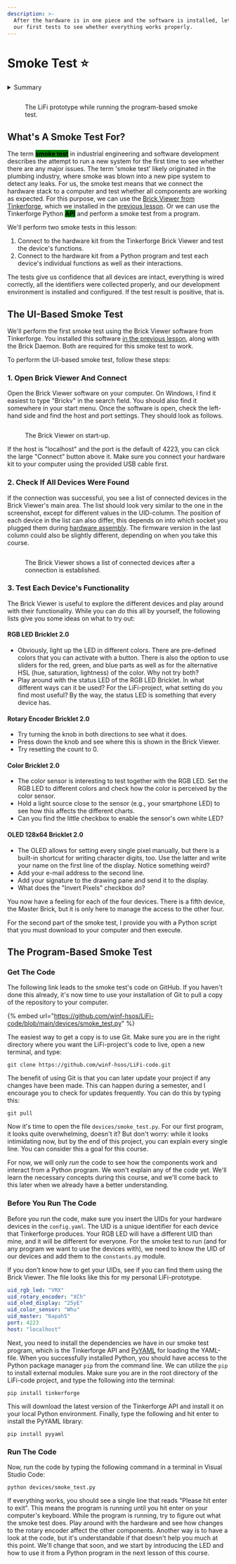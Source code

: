 ```yaml
---
description: >-
  After the hardware is in one piece and the software is installed, let's run
  our first tests to see whether everything works properly.
---
```


# Smoke Test ⭐

<details>

<summary>Summary</summary>

In this lesson, you'll learn:

* How you can test the hardware components required for the LiFi-project.
* How the Brick Viewer works and how you can test the hardware components with it.
* What a smoke test is in engineering and why it's important.

This lesson is relevant for the [Exercise 1: Ready, Set, Smoke](https://github.com/winf-hsos/lifi-exercises/raw/main/exercises/01\_exercise\_ready\_set\_smoke.pdf).

</details>

<figure><img src="../../.gitbook/assets/lifi_smoke_test.jpg" alt=""><figcaption><p>The LiFi prototype while running the program-based smoke test.</p></figcaption></figure>

## What's A Smoke Test For?

The term <mark style="background-color:green;">**smoke test**</mark> in industrial engineering and software development describes the attempt to run a new system for the first time to see whether there are any major issues. The term 'smoke test' likely originated in the plumbing industry, where smoke was blown into a new pipe system to detect any leaks. For us, the smoke test means that we connect the hardware stack to a computer and test whether all components are working as expected. For this purpose, we can use the [Brick Viewer from Tinkerforge](https://www.tinkerforge.com/en/doc/Software/Brickv.html), which we installed in the [previous lesson](development-environment.md). Or we can use the Tinkerforge Python <mark style="background-color:green;">**API**</mark> and perform a smoke test from a program.

We'll perform two smoke tests in this lesson:

1. Connect to the hardware kit from the Tinkerforge Brick Viewer and test the device's functions.
2. Connect to the hardware kit from a Python program and test each device's individual functions as well as their interactions.

The tests give us confidence that all devices are intact, everything is wired correctly, all the identifiers were collected properly, and our development environment is installed and configured. If the test result is positive, that is.

## The UI-Based Smoke Test

We'll perform the first smoke test using the Brick Viewer software from Tinkerforge. You installed this software [in the previous lesson](development-environment.md#brick-viewer-and-brick-daemon), along with the Brick Daemon. Both are required for this smoke test to work.

To perform the UI-based smoke test, follow these steps:

### 1. Open Brick Viewer And Connect

Open the Brick Viewer software on your computer. On Windows, I find it easiest to type "Brickv" in the search field. You should also find it somewhere in your start menu. Once the software is open, check the left-hand side and find the host and port settings. They should look as follows.

<figure><img src="../../.gitbook/assets/image (53).png" alt=""><figcaption><p>The Brick Viewer on start-up.</p></figcaption></figure>

If the host is "localhost" and the port is the default of 4223, you can click the large "Connect" button above it. Make sure you connect your hardware kit to your computer using the provided USB cable first.

### 2. Check If All Devices Were Found

If the connection was successful, you see a list of connected devices in the Brick Viewer's main area. The list should look very similar to the one in the screenshot, except for different values in the UID-column. The position of each device in the list can also differ, this depends on into which socket you plugged them during [hardware assembly](hardware-assembly.md). The firmware version in the last column could also be slightly different, depending on when you take this course.

<figure><img src="../../.gitbook/assets/image (1) (1) (2).png" alt=""><figcaption><p>The Brick Viewer shows a list of connected devices after a connection is established.</p></figcaption></figure>

### 3. Test Each Device's Functionality

The Brick Viewer is useful to explore the different devices and play around with their functionality. While you can do this all by yourself, the following lists give you some ideas on what to try out:

#### RGB LED Bricklet 2.0

* Obviously, light up the LED in different colors. There are pre-defined colors that you can activate with a button. There is also the option to use sliders for the red, green, and blue parts as well as for the alternative HSL (hue, saturation, lightness) of the color. Why not try both?
* Play around with the status LED of the RGB LED Bricklet. In what different ways can it be used? For the LiFi-project, what setting do you find most useful? By the way, the status LED is something that every device has.

#### Rotary Encoder Bricklet 2.0

* Try turning the knob in both directions to see what it does.
* Press down the knob and see where this is shown in the Brick Viewer.
* Try resetting the count to 0.

#### Color Bricklet 2.0

* The color sensor is interesting to test together with the RGB LED. Set the RGB LED to different colors and check how the color is perceived by the color sensor.
* Hold a light source close to the sensor (e.g., your smartphone LED) to see how this affects the different charts.
* Can you find the little checkbox to enable the sensor's own white LED?

#### OLED 128x64 Bricklet 2.0

* The OLED allows for setting every single pixel manually, but there is a built-in shortcut for writing character digits, too. Use the latter and write your name on the first line of the display. Notice something weird?
* Add your e-mail address to the second line.
* Add your signature to the drawing pane and send it to the display.
* What does the "Invert Pixels" checkbox do?

You now have a feeling for each of the four devices. There is a fifth device, the Master Brick, but it is only here to manage the access to the other four.

For the second part of the smoke test, I provide you with a Python script that you must download to your computer and then execute.

## The Program-Based Smoke Test

### Get The Code

The following link leads to the smoke test's code on GitHub. If you haven't done this already, it's now time to use your installation of Git to pull a copy of the repository to your computer.

{% embed url="https://github.com/winf-hsos/LiFi-code/blob/main/devices/smoke_test.py" %}

The easiest way to get a copy is to use Git. Make sure you are in the right directory where you want the LiFi-project's code to live, open a new terminal, and type:

```
git clone https://github.com/winf-hsos/LiFi-code.git
```

The benefit of using Git is that you can later update your project if any changes have been made. This can happen during a semester, and I encourage you to check for updates frequently. You can do this by typing this:

```
git pull
```

Now it's time to open the file `devices/smoke_test.py`. For our first program, it looks quite overwhelming, doesn't it? But don't worry: while it looks intimidating now, but by the end of this project, you can explain every single line. You can consider this a goal for this course.&#x20;

For now, we will only _run_ the code to see how the components work and interact from a Python program. We won't explain any of the code yet. We'll learn the necessary concepts during this course, and we'll come back to this later when we already have a better understanding.

### Before You Run The Code

Before you run the code, make sure you insert the UIDs for your hardware devices in the `config.yaml`. The UID is a unique identifier for each device that Tinkerforge produces. Your RGB LED will have a different UID than mine, and it will be different for everyone. For the smoke test to run (and for any program we want to use the devices with), we need to know the UID of our devices and add them to the `constants.py` module.&#x20;

If you don't know how to get your UIDs, see if you can find them using the Brick Viewer. The file looks like this for my personal LiFi-prototype.

```yaml
uid_rgb_led: "VRX"
uid_rotary_encoder: "XCh"
uid_oled_display: "25yE"
uid_color_sensor: "Whu"
uid_master: "6apah5"
port: 4223
host: "localhost"
```

Next, you need to install the dependencies we have in our smoke test program, which is the Tinkerforge API and [PyYAML](https://pypi.org/project/PyYAML/) for  loading the YAML-file. When you successfully installed Python, you should have access to the Python package manager `pip` from the command line. We can utilize the `pip` to install external modules. Make sure you are in the root directory of the LiFi-code project, and type the following into the terminal:

```
pip install tinkerforge
```

This will download the latest version of the Tinkerforge API and install it on your local Python environment. Finally, type the following and hit enter to install the PyYAML library:

```
pip install pyyaml
```

### Run The Code

Now, run the code by typing the following command in a terminal in Visual Studio Code:

```
python devices/smoke_test.py
```

If everything works, you should see a single line that reads "Please hit enter to exit". This means the program is running until you hit enter on your computer's keyboard. While the program is running, try to figure out what the smoke test does. Play around with the hardware and see how changes to the rotary encoder affect the other components. Another way is to have a look at the code, but it's understandable if that doesn't help you much at this point. We'll change that soon, and we start by introducing the LED and how to use it from a Python program in the next lesson of this course.
